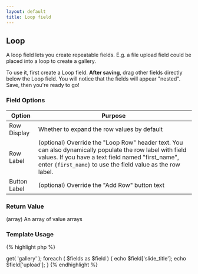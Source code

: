 ```yaml
---
layout: default
title: Loop field
---
```


## Loop

A loop field lets you create repeatable fields. E.g. a file upload field could be placed into a loop to create a gallery.

To use it, first create a Loop field. **After saving**, drag other fields directly below the Loop field. You will notice that the fields will appear "nested". Save, then you're ready to go!

### Field Options

| Option | Purpose |
|--------|---------|
| Row Display | Whether to expand the row values by default |
| Row Label | (optional) Override the "Loop Row" header text. You can also dynamically populate the row label with field values. If you have a text field named "first_name", enter `{first_name}` to use the field value as the row label. |
| Button Label | (optional) Override the "Add Row" button text |

### Return Value

(array) An array of value arrays

### Template Usage

{% highlight php %}
<?php
/*
    A loop field named "gallery" with sub-fields "slide_title" and "upload"
    Loop fields return an associative array containing *ALL* sub-fields and their values
    NOTE: Values of sub-loop fields are returned when using get() on the parent loop!
*/
$fields = CFS()->get( 'gallery' );
foreach ( $fields as $field ) {
    echo $field['slide_title'];
    echo $field['upload'];
}
{% endhighlight %}
